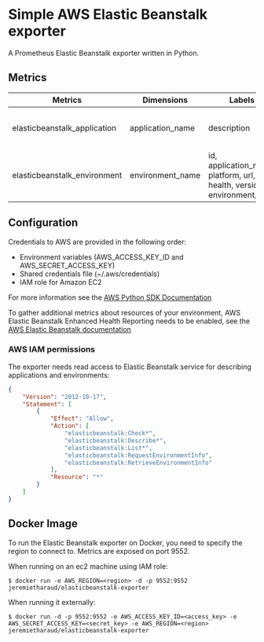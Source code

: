 # Simple AWS Elastic Beanstalk exporter

A Prometheus Elastic Beanstalk exporter written in Python.

## Metrics

| Metrics  | Dimensions | Labels | Description |
| ------  | ------ | ------ | ----------- |
| elasticbeanstalk\_application | application_name | description | Status of Elastic Beanstalk applications |
| elasticbeanstalk\_environment | environment_name | id, application_name, platform, url, health, version, environment_tier | Status of Elastic Beanstalk environments |

## Configuration

Credentials to AWS are provided in the following order:

- Environment variables (AWS\_ACCESS\_KEY\_ID and AWS\_SECRET\_ACCESS\_KEY)
- Shared credentials file (~/.aws/credentials)
- IAM role for Amazon EC2

For more information see the [AWS Python SDK Documentation](https://boto3.amazonaws.com/v1/documentation/api/latest/guide/quickstart.html#configuration)

To gather additional metrics about resources of your environment, AWS Elastic Beanstalk Enhanced Health Reporting needs to be enabled, see the [AWS Elastic Beanstalk documentation](https://docs.aws.amazon.com/elasticbeanstalk/latest/dg/health-enhanced-enable.html)

### AWS IAM permissions

The exporter needs read access to Elastic Beanstalk service for describing applications and environments:

```json
{
    "Version": "2012-10-17",
    "Statement": [
        {
            "Effect": "Allow",
            "Action": [
                "elasticbeanstalk:Check*",
                "elasticbeanstalk:Describe*",
                "elasticbeanstalk:List*",
                "elasticbeanstalk:RequestEnvironmentInfo",
                "elasticbeanstalk:RetrieveEnvironmentInfo"
            ],
            "Resource": "*"
        }
    ]
}
```

## Docker Image

To run the Elastic Beanstalk exporter on Docker, you need to specify the region to connect to. Metrics are exposed on port 9552.

When running on an ec2 machine using IAM role:

```
$ docker run -e AWS_REGION=<region> -d -p 9552:9552 jeremietharaud/elasticbeanstalk-exporter
```

When running it externally:

```
$ docker run -d -p 9552:9552 -e AWS_ACCESS_KEY_ID=<access_key> -e AWS_SECRET_ACCESS_KEY=<secret_key> -e AWS_REGION=<region>  jeremietharaud/elasticbeanstalk-exporter
```